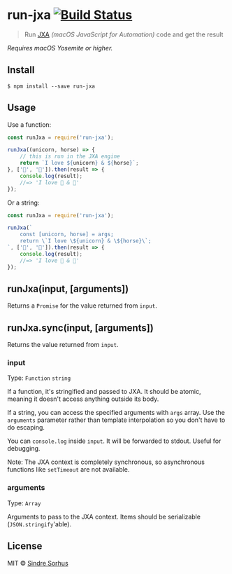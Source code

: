 # run-jxa [![Build Status](https://travis-ci.org/sindresorhus/run-jxa.svg?branch=master)](https://travis-ci.org/sindresorhus/run-jxa)

> Run [JXA](https://github.com/dtinth/JXA-Cookbook/wiki) *(macOS JavaScript for Automation)* code and get the result

*Requires macOS Yosemite or higher.*


## Install

```
$ npm install --save run-jxa
```


## Usage

Use a function:

```js
const runJxa = require('run-jxa');

runJxa((unicorn, horse) => {
	// this is run in the JXA engine
	return `I love ${unicorn} & ${horse}`;
}, ['🦄', '🐴']).then(result => {
	console.log(result);
	//=> 'I love 🦄 & 🐴'
});
```

Or a string:

```js
const runJxa = require('run-jxa');

runJxa(`
	const [unicorn, horse] = args;
	return \`I love \${unicorn} & \${horse}\`;
`, ['🦄', '🐴']).then(result => {
	console.log(result);
	//=> 'I love 🦄 & 🐴'
});
```


## runJxa(input, [arguments])

Returns a `Promise` for the value returned from `input`.

## runJxa.sync(input, [arguments])

Returns the value returned from `input`.

### input

Type: `Function` `string`

If a function, it's stringified and passed to JXA. It should be atomic, meaning it doesn't access anything outside its body.

If a string, you can access the specified arguments with `args` array. Use the `arguments` parameter rather than template interpolation so you don't have to do escaping.

You can `console.log` inside `input`. It will be forwarded to stdout. Useful for debugging.

Note: The JXA context is completely synchronous, so asynchronous functions like `setTimeout` are not available.

### arguments

Type: `Array`

Arguments to pass to the JXA context. Items should be serializable (`JSON.stringify`'able).


## License

MIT © [Sindre Sorhus](https://sindresorhus.com)
